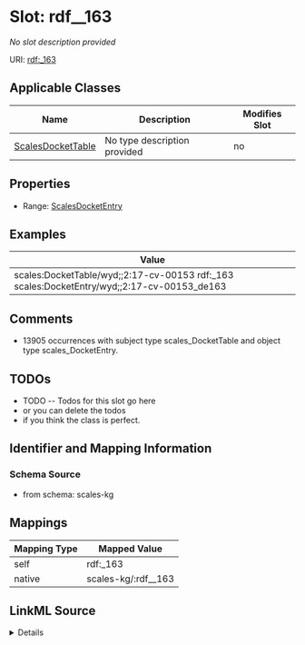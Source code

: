 

# Slot: rdf__163


_No slot description provided_





URI: [rdf:_163](http://www.w3.org/1999/02/22-rdf-syntax-ns#_163)



<!-- no inheritance hierarchy -->





## Applicable Classes

| Name | Description | Modifies Slot |
| --- | --- | --- |
| [ScalesDocketTable](../classes/ScalesDocketTable.md) | No type description provided |  no  |







## Properties

* Range: [ScalesDocketEntry](../classes/ScalesDocketEntry.md)






## Examples

| Value |
| --- |
| scales:DocketTable/wyd;;2:17-cv-00153 rdf:_163 scales:DocketEntry/wyd;;2:17-cv-00153_de163 |

## Comments

* 13905 occurrences with subject type scales_DocketTable and object type scales_DocketEntry.

## TODOs

* TODO -- Todos for this slot go here
* or you can delete the todos
* if you think the class is perfect.

## Identifier and Mapping Information







### Schema Source


* from schema: scales-kg




## Mappings

| Mapping Type | Mapped Value |
| ---  | ---  |
| self | rdf:_163 |
| native | scales-kg/:rdf__163 |




## LinkML Source

<details>
```yaml
name: rdf__163
description: No slot description provided
todos:
- TODO -- Todos for this slot go here
- or you can delete the todos
- if you think the class is perfect.
comments:
- 13905 occurrences with subject type scales_DocketTable and object type scales_DocketEntry.
examples:
- value: scales:DocketTable/wyd;;2:17-cv-00153 rdf:_163 scales:DocketEntry/wyd;;2:17-cv-00153_de163
from_schema: scales-kg
rank: 1000
slot_uri: rdf:_163
alias: rdf__163
domain_of:
- scales_DocketTable
range: scales_DocketEntry

```
</details>